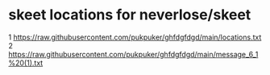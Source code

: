 # skeet locations for neverlose/skeet
1
https://raw.githubusercontent.com/pukpuker/ghfdgfdgd/main/locations.txt
2
https://raw.githubusercontent.com/pukpuker/ghfdgfdgd/main/message_6_1%20(1).txt

